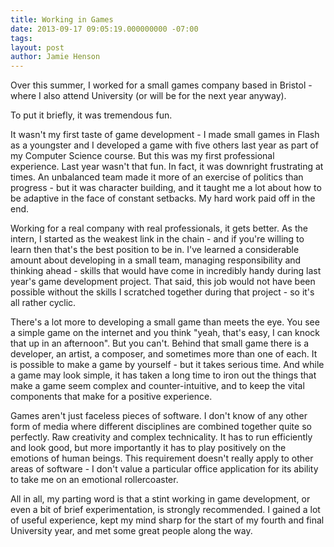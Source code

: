 ```yaml
---
title: Working in Games
date: 2013-09-17 09:05:19.000000000 -07:00
tags:
layout: post
author: Jamie Henson
---
```


Over this summer, I worked for a small games company based in Bristol - where I also attend University (or will be for the next year anyway).

To put it briefly, it was tremendous fun.

It wasn't my first taste of game development - I made small games in Flash as a youngster and I developed a game with five others last year as part of my Computer Science course. But this was my first professional experience. Last year wasn't that fun. In fact, it was downright frustrating at times. An unbalanced team made it more of an exercise of politics than progress - but it was character building, and it taught me a lot about how to be adaptive in the face of constant setbacks. My hard work paid off in the end.

<!-- more -->

Working for a real company with real professionals, it gets better. As the intern, I started as the weakest link in the chain - and if you're willing to learn then that's the best position to be in. I've learned a considerable amount about developing in a small team, managing responsibility and thinking ahead - skills that would have come in incredibly handy during last year's game development project. That said, this job would not have been possible without the skills I scratched together during that project - so it's all rather cyclic.

There's a lot more to developing a small game than meets the eye. You see a simple game on the internet and you think "yeah, that's easy, I can knock that up in an afternoon". But you can't. Behind that small game there is a developer, an artist, a composer, and sometimes more than one of each. It is possible to make a game by yourself - but it takes serious time. And while a game may look simple, it has taken a long time to iron out the things that make a game seem complex and counter-intuitive, and to keep the vital components that make for a positive experience.

Games aren't just faceless pieces of software. I don't know of any other form of media where different disciplines are combined together quite so perfectly. Raw creativity and complex technicality. It has to run efficiently and look good, but more importantly it has to play positively on the emotions of human beings. This requirement doesn't really apply to other areas of software - I don't value a particular office application for its ability to take me on an emotional rollercoaster.

All in all, my parting word is that a stint working in game development, or even a bit of brief experimentation, is strongly recommended. I gained a lot of useful experience, kept my mind sharp for the start of my fourth and final University year, and met some great people along the way.
